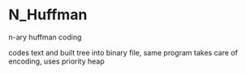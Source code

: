 # N_Huffman
n-ary huffman coding

codes text and built tree into binary file, same program takes care of encoding, uses priority heap
